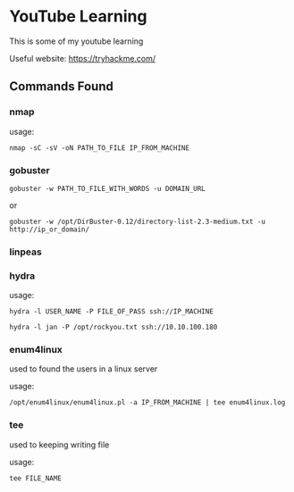 # YouTube Learning

<p>This is some of my youtube learning</p>

Useful website: https://tryhackme.com/

## Commands Found

### nmap

usage:

```
nmap -sC -sV -oN PATH_TO_FILE IP_FROM_MACHINE
```

### gobuster

```
gobuster -w PATH_TO_FILE_WITH_WORDS -u DOMAIN_URL
```

or

```
gobuster -w /opt/DirBuster-0.12/directory-list-2.3-medium.txt -u http://ip_or_domain/
```


### linpeas

### hydra

usage:

```
hydra -l USER_NAME -P FILE_OF_PASS ssh://IP_MACHINE
```

```
hydra -l jan -P /opt/rockyou.txt ssh://10.10.100.180
```

### enum4linux

used to found the users in a linux server

usage:

```
/opt/enum4linux/enum4linux.pl -a IP_FROM_MACHINE | tee enum4linux.log
```

### tee

used to keeping writing file

usage: 

```
tee FILE_NAME
```
